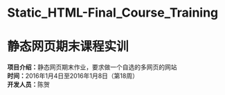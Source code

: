 ﻿# Static_HTML-Final_Course_Training<br>
# 静态网页期末课程实训<br>
<strong>项目介绍：</strong>静态网页期末作业，要求做一个自选的多网页的网站<br>
<strong>时间：</strong>2016年1月4日至2016年1月8日（第18周）<br>
<strong>开发人员：</strong>陈贺<br>